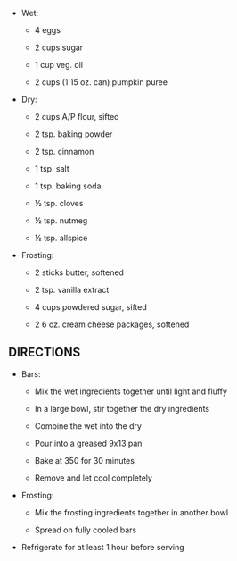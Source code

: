 - Wet:

  - 4 eggs

  - 2 cups sugar

  - 1 cup veg. oil

  - 2 cups (1 15 oz. can) pumpkin puree

- Dry:

  - 2 cups A/P flour, sifted

  - 2 tsp. baking powder

  - 2 tsp. cinnamon

  - 1 tsp. salt

  - 1 tsp. baking soda

  - ½ tsp. cloves

  - ½ tsp. nutmeg

  - ½ tsp. allspice

- Frosting:

  - 2 sticks butter, softened

  - 2 tsp. vanilla extract

  - 4 cups powdered sugar, sifted

  - 2 6 oz. cream cheese packages, softened

## DIRECTIONS

- Bars:

  - Mix the wet ingredients together until light and fluffy

  - In a large bowl, stir together the dry ingredients

  - Combine the wet into the dry

  - Pour into a greased 9x13 pan

  - Bake at 350 for 30 minutes

  - Remove and let cool completely

- Frosting:

  - Mix the frosting ingredients together in another bowl

  - Spread on fully cooled bars

- Refrigerate for at least 1 hour before serving

